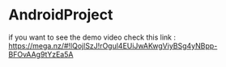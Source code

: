 # AndroidProject
if you want to see the demo video check this link :
https://mega.nz/#!lQojlSzJ!rOgul4EUiJwAKwgViyBSg4yNBpp-BFOvAAg9tYzEa5A
